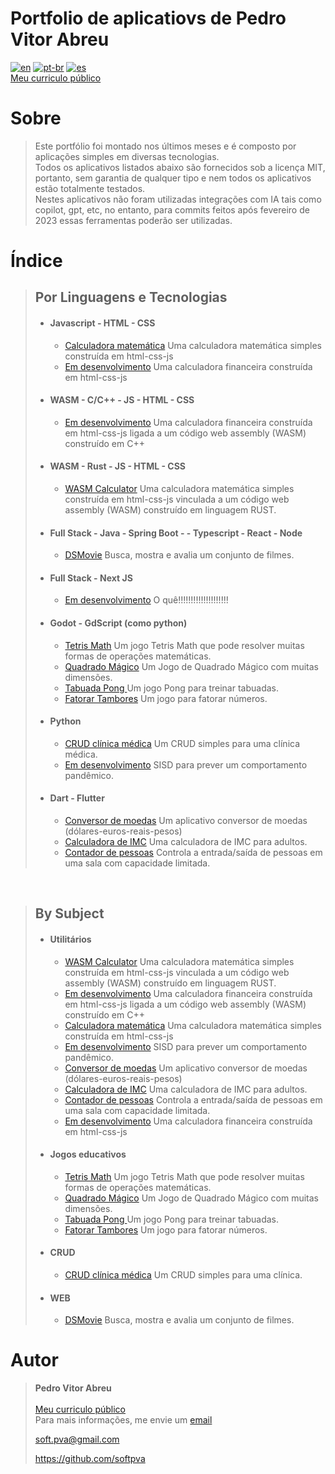 # **Portfolio de aplicatiovs de Pedro Vitor Abreu** 
[![en](https://img.shields.io/badge/lang-en-red.svg)](./README.md)
[![pt-br](https://img.shields.io/badge/lang-pt--br-green.svg)](./README.pt-br.md)
[![es](https://img.shields.io/badge/lang-es-yellow.svg)](./README.es.md)  
[Meu curriculo público ](https://github.com/softpva/readme/blob/main/curriculum.md)

# Sobre
> Este portfólio foi montado nos últimos meses e é composto por aplicações simples em diversas tecnologias.  
> Todos os aplicativos listados abaixo são fornecidos sob a licença MIT, portanto, sem garantia de qualquer tipo e nem todos os aplicativos estão totalmente testados.  
> Nestes aplicativos não foram utilizadas integrações com IA tais como copilot, gpt, etc, no entanto, para commits feitos após fevereiro de 2023 essas ferramentas poderão ser utilizadas.

# Índice
> ## **Por Linguagens e Tecnologias**
> * #### Javascript - HTML - CSS
>   * [Calculadora matemática](https://github.com/softpva/calculator) Uma calculadora matemática simples construída em html-css-js
>   * [Em desenvolvimento](https://github.com/softpva/financialJsCalculator) Uma calculadora financeira construída em html-css-js
> * #### WASM - C/C++ - JS - HTML - CSS
>   * [Em desenvolvimento](https://github.com/softpva/financial_calculator) Uma calculadora financeira construída em html-css-js ligada a um código web assembly (WASM) construído em C++
> * #### WASM - Rust - JS - HTML - CSS
>   * [WASM Calculator](https://github.com/softpva/wasm_calculator) Uma calculadora matemática simples construída em html-css-js vinculada a um código web assembly  (WASM) construído em linguagem RUST.
> * #### Full Stack - Java - Spring Boot - - Typescript - React - Node
>   * [DSMovie](https://github.com/softpva/dsmovie) Busca, mostra e avalia um conjunto de filmes.
> * #### Full Stack - Next JS
>   * [Em desenvolvimento]() O quê!!!!!!!!!!!!!!!!!!!!
> * #### Godot - GdScript (como python)
>   * [Tetris Math](https://github.com/softpva/tetrisMath) Um jogo Tetris Math que pode resolver muitas formas de operações matemáticas.
>   * [Quadrado Mágico](https://github.com/softpva/magicSquare) Um Jogo de Quadrado Mágico com muitas dimensões.
>   * [Tabuada Pong ](https://github.com/softpva/pongMultiplicationTable) Um jogo Pong para treinar tabuadas.
>   * [Fatorar Tambores](https://github.com/softpva/factorizeBarrels) Um jogo para fatorar números.
> * #### Python
>   * [CRUD clínica médica](https://github.com/softpva/clinic) Um CRUD simples para uma clínica médica.
>   * [Em desenvolvimento]() SISD para prever um comportamento pandêmico.
> * #### Dart - Flutter
>   * [Conversor de moedas](https://github.com/softpva/currencies_converter) Um aplicativo conversor de moedas (dólares-euros-reais-pesos)
>   * [Calculadora de IMC](https://github.com/softpva/bmi_calculator) Uma calculadora de IMC para adultos.
>   * [Contador de pessoas](https://github.com/softpva/people_counter) Controla a entrada/saída de pessoas em uma sala com capacidade limitada.

<br/>

> ## **By Subject**
> * #### Utilitários
>   * [WASM Calculator](https://github.com/softpva/wasm_calculator) Uma calculadora matemática simples construída em html-css-js vinculada a um código web assembly  (WASM) construído em linguagem RUST.
>   * [Em desenvolvimento](https://github.com/softpva/financial_calculator) Uma calculadora financeira construída em html-css-js ligada a um código web assembly (WASM) construído em C++
>   * [Calculadora matemática](https://github.com/softpva/calculator) Uma calculadora matemática simples construída em html-css-js
>   * [Em desenvolvimento]() SISD para prever um comportamento pandêmico.
>   * [Conversor de moedas](https://github.com/softpva/currencies_converter) Um aplicativo conversor de moedas (dólares-euros-reais-pesos)
>   * [Calculadora de IMC](https://github.com/softpva/bmi_calculator) Uma calculadora de IMC para adultos.
>   * [Contador de pessoas](https://github.com/softpva/people_counter) Controla a entrada/saída de pessoas em uma sala com capacidade limitada.
>   * [Em desenvolvimento](https://github.com/softpva/financialJsCalculator) Uma calculadora financeira construída em html-css-js
> * #### Jogos educativos
>   * [Tetris Math](https://github.com/softpva/tetrisMath) Um jogo Tetris Math que pode resolver muitas formas de operações matemáticas.
>   * [Quadrado Mágico](https://github.com/softpva/magicSquare) Um Jogo de Quadrado Mágico com muitas dimensões.
>   * [Tabuada Pong ](https://github.com/softpva/pongMultiplicationTable) Um jogo Pong para treinar tabuadas.
>   * [Fatorar Tambores](https://github.com/softpva/factorizeBarrels) Um jogo para fatorar números.
> * #### CRUD
>   * [CRUD clínica médica](https://github.com/softpva/clinic) Um CRUD simples para uma clínica.
> * #### WEB
>   * [DSMovie](https://github.com/softpva/dsmovie) Busca, mostra e avalia um conjunto de filmes.  

# Autor
> **Pedro Vitor Abreu**
> <br/>  
> [Meu curriculo público ](https://github.com/softpva/readme/blob/main/curriculum.md)  
> Para mais informações, me envie um [email](mailto:soft.pva@gmail.com)
>
> <soft.pva@gmail.com>
>
> <https://github.com/softpva>
